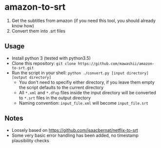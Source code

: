 # amazon-to-srt
1. Get the subtitles from amazon (if you need this tool, you should already know how)
2. Convert them into .srt files


## Usage
- Install python 3 (tested with python3.5)
- Clone this repository: `git clone https://github.com/mawashii/amazon-to-srt.git`
- Run the script in your shell: `python ./convert.py [input directory] [output directory]`
	- You don't need to specifiy either directory, if you leave them empty the script defaults to the current directory
	- All `*.xml` and `*.dfxp` files inside the input directory will be converted to `*.srt` files in the output directory
	- Naming convention: `input_file.xml` will become `input_file.srt`

## Notes
- Loosely based on https://github.com/isaacbernat/netflix-to-srt
- Some very basic error handling has been added, no timestamp plausibility checks
